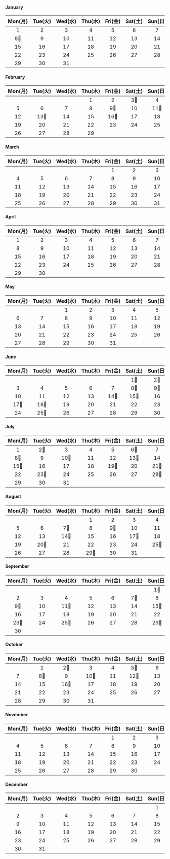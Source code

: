 #### January

|  Mon(月) | Tue(火) | Wed(水) | Thu(木) | Fri(金) | Sat(土) | Sun(日) |
| :-----: | :-----: | :-----: | :-----: | :-----: | :-----: | :-----: |
|     1    |     2    |     3    |     4    |     5    |     6    |     7    |
|   8🥑    |     9    |    10    |    11    |    12    |    13    |    14    |
|    15    |    16    |    17    |    18    |    19    |    20    |    21    |
|    22    |    23    |    24    |    25    |    26    |    27    |    28    |
|    29    |    30    |    31    |         |         |         |         |

#### February

|  Mon(月) | Tue(火) | Wed(水) | Thu(木) | Fri(金) | Sat(土) | Sun(日) |
| :-----: | :-----: | :-----: | :-----: | :-----: | :-----: | :-----: |
|         |         |         |     1    |     2    |   3🥑    |     4    |
|     5    |   6    |     7    |     8    |   9🥑    |    10    |    11🥑    |
|    12    |    13🥑    |    14    |    15    |    16🥑    |    17    |    18    |
|    19    |    20    |    21    |    22    |    23    |    24    |    25    |
|    26    |    27    |    28    |    29    |         |         |         |

#### March

|  Mon(月) | Tue(火) | Wed(水) | Thu(木) | Fri(金) | Sat(土) | Sun(日) |
| :-----: | :-----: | :-----: | :-----: | :-----: | :-----: | :-----: |
|         |         |         |         |     1    |     2    |     3    |
|     4    |     5    |     6    |     7    |     8    |     9    |    10    |
|    11    |    12    |    13    |    14    |    15    |    16    |    17    |
|    18    |    19    |    20    |    21    |    22    |    23    |    24    |
|    25    |    26    |    27    |    28    |    29    |    30    |    31    |

#### April

|  Mon(月) | Tue(火) | Wed(水) | Thu(木) | Fri(金) | Sat(土) | Sun(日) |
| :-----: | :-----: | :-----: | :-----: | :-----: | :-----: | :-----: |
|     1    |     2    |     3    |     4    |     5    |     6    |     7    |
|     8    |     9    |    10    |    11    |    12    |    13    |    14    |
|    15    |    16    |    17    |    18    |    19    |    20    |    21    |
|    22    |    23    |    24    |    25    |    26    |    27    |    28    |
|    29    |    30    |         |         |         |         |         |

#### May

|  Mon(月) | Tue(火) | Wed(水) | Thu(木) | Fri(金) | Sat(土) | Sun(日) |
| :-----: | :-----: | :-----: | :-----: | :-----: | :-----: | :-----: |
|         |         |     1    |     2    |     3    |     4    |     5    |
|     6    |     7    |     8    |     9    |    10    |    11    |    12    |
|    13    |    14    |    15    |    16    |    17    |    18    |    19    |
|    20    |    21    |    22    |    23    |    24    |    25    |    26    |
|    27    |    28    |    29    |    30    |    31    |         |         |

#### June

|  Mon(月) | Tue(火) | Wed(水) | Thu(木) | Fri(金) | Sat(土) | Sun(日) |
| :-----: | :-----: | :-----: | :-----: | :-----: | :-----: | :-----: |
|         |         |         |         |         |   1🥑    |   2🥑    |
|     3    |     4    |     5    |     6    |     7    |   8🥑    |   9🥑    |
|    10    |    11    |    12    |    13    |    14🥑    |    15🥑    |    16    |
|    17🥑    |    18🥑    |    19    |    20    |    21    |    22    |    23    |
|    24    |    25🥑    |    26    |    27    |    28    |    29    |    30    |

#### July

|  Mon(月) | Tue(火) | Wed(水) | Thu(木) | Fri(金) | Sat(土) | Sun(日) |
| :-----: | :-----: | :-----: | :-----: | :-----: | :-----: | :-----: |
|     1    |   2🥑    |     3    |     4    |     5    |   6🥑    |     7    |
|   8🥑    |     9    |    10🥑    |    11    |    12    |    13🥑    |    14    |
|    15🥑    |    16    |    17    |    18    |    19🥑    |    20    |    21🥑    |
|    22    |    23🥑    |    24    |    25    |    26    |    27    |    28🥑    |
|    29    |    30    |    31    |         |         |         |         |

#### August

|  Mon(月) | Tue(火) | Wed(水) | Thu(木) | Fri(金) | Sat(土) | Sun(日) |
| :-----: | :-----: | :-----: | :-----: | :-----: | :-----: | :-----: |
|         |         |         |     1    |     2    |     3    |     4    |
|     5    |     6    |   7🥑    |     8    |   9🥑    |    10    |    11    |
|    12    |    13    |    14🥑    |    15    |    16    |    17🥑    |    18    |
|    19    |    20🥑    |    21    |    22    |    23    |    24    |    25🥑    |
|    26    |    27    |    28    |    29🥑    |    30    |    31    |         |

#### September

|  Mon(月) | Tue(火) | Wed(水) | Thu(木) | Fri(金) | Sat(土) | Sun(日) |
| :-----: | :-----: | :-----: | :-----: | :-----: | :-----: | :-----: |
|         |         |         |         |         |         |   1🥑    |
|     2    |     3    |     4    |     5    |     6    |   7🥑    |     8    |
|   9🥑    |    10    |    11🥑    |    12    |    13    |    14    |    15🥑    |
|    16    |    17    |    18    |    19    |    20    |    21    |    22    |
|    23🥑    |    24    |    25🥑    |    26    |    27    |    28    |    29🥑    |
|    30    |         |         |         |         |         |         |

#### October

|  Mon(月) | Tue(火) | Wed(水) | Thu(木) | Fri(金) | Sat(土) | Sun(日) |
| :-----: | :-----: | :-----: | :-----: | :-----: | :-----: | :-----: |
|         |     1    |   2🥑    |     3    |     4    |   5🥑    |     6    |
|     7    |   8🥑    |     9    |    10🥑    |    11    |    12🥑    |    13    |
|    14    |    15    |    16🥑    |    17    |    18    |    19    |    20    |
|    21    |    22    |    23    |    24    |    25    |    26    |    27    |
|    28    |    29    |    30    |    31    |         |         |         |

#### November

|  Mon(月) | Tue(火) | Wed(水) | Thu(木) | Fri(金) | Sat(土) | Sun(日) |
| :-----: | :-----: | :-----: | :-----: | :-----: | :-----: | :-----: |
|         |         |         |         |     1    |     2    |     3    |
|     4    |     5    |     6    |     7    |     8    |     9    |    10    |
|    11    |    12    |    13    |    14    |    15    |    16    |    17    |
|    18    |    19    |    20    |    21    |    22    |    23    |    24    |
|    25    |    26    |    27    |    28    |    29    |    30    |         |

#### December

|  Mon(月) | Tue(火) | Wed(水) | Thu(木) | Fri(金) | Sat(土) | Sun(日) |
| :-----: | :-----: | :-----: | :-----: | :-----: | :-----: | :-----: |
|         |         |         |         |         |         |     1    |
|     2    |     3    |     4    |     5    |     6    |     7    |     8    |
|     9    |    10    |    11    |    12    |    13    |    14    |    15    |
|    16    |    17    |    18    |    19    |    20    |    21    |    22    |
|    23    |    24    |    25    |    26    |    27    |    28    |    29    |
|    30    |    31    |         |         |         |         |         |

